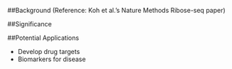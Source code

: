 ##Background
(Reference: Koh et al.’s Nature Methods Ribose-seq paper)

##Significance

##Potential Applications
* Develop drug targets
* Biomarkers for disease


